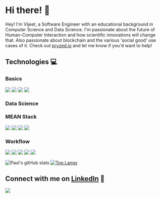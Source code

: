 <!-- @format -->

# Hi there! 👋

Hey! I'm Vijeet, a Software Engineer with an educational background in Computer Science and Data Science. I'm passionate about the future of Human-Computer Interaction and how scientific innovations will change that. Also passionate about blockchain and the various 'social good' use cases of it. Check out <a href="https://pryzed.io">pryzed.io</a> and let me know if you'd want to help!

## Technologies 💻

### Basics

<img src="https://img.shields.io/badge/Java-f89820?style=for-the-badge&logo=java&logoColor=white"> <img src="https://img.shields.io/badge/JavaScript-F7DF1E?style=for-the-badge&logo=javascript&logoColor=black"> <img src="https://img.shields.io/badge/Solidity-C99D66?style=for-the-badge&logo=ethereum&logoColor=black"> <img src="https://img.shields.io/badge/Python-4B8BBE?style=for-the-badge&logo=python&logoColor=black"> 

### Data Science



### MEAN Stack

<img src="https://img.shields.io/badge/MongoDB-4EA94B?style=for-the-badge&logo=mongodb&logoColor=white"> <img src="https://camo.githubusercontent.com/58920d1bb0091ddb32d21ded6dcfcbc742121f6fa0786e3ea5e7fd23274cd60f/68747470733a2f2f696d672e736869656c64732e696f2f62616467652f657870726573732e6a732d3430344435392e7376673f7374796c653d666f722d7468652d6261646765266c6f676f3d65787072657373266c6f676f436f6c6f723d7768697465"> <img src="https://img.shields.io/badge/React-20232A?style=for-the-badge&logo=react&logoColor=61DAFB"> <img src="https://img.shields.io/badge/Node.js-43853D?style=for-the-badge&logo=node.js&logoColor=white">

### Workflow

<img src="https://camo.githubusercontent.com/400cd54f362c71a034b81df2145126a1b8ce94ecee21db04bd836ab5fc2e893f/68747470733a2f2f696d672e736869656c64732e696f2f62616467652f5653253230436f64652d3030374143432e7376673f7374796c653d666f722d7468652d6261646765266c6f676f3d76697375616c2d73747564696f2d636f6465266c6f676f436f6c6f723d7768697465"> <img src="https://camo.githubusercontent.com/e51ce283337074d916f58ce83728fb4a26c8fdcc28adcd01a8a7afca0226459f/68747470733a2f2f696d672e736869656c64732e696f2f62616467652f6769742d4630353033322e7376673f7374796c653d666f722d7468652d6261646765266c6f676f3d676974266c6f676f436f6c6f723d7768697465"> <img src="https://camo.githubusercontent.com/cb501cb6971aff81421503d9b02fbc912c38eb3196e9f140ef7636ee366701b6/68747470733a2f2f696d672e736869656c64732e696f2f62616467652f4769744875622d3138313731373f7374796c653d666f722d7468652d6261646765266c6f676f3d676974687562266c6f676f436f6c6f723d7768697465"> <img src="https://img.shields.io/badge/Slack-4A154B?style=for-the-badge&logo=slack&logoColor=white"> <img src="https://camo.githubusercontent.com/3bcc8da5c94cefdf2d976837d1be601f4d44d36b58d9590e36debe834a6e34de/68747470733a2f2f696d672e736869656c64732e696f2f62616467652f4865726f6b752d3433303039383f7374796c653d666f722d7468652d6261646765266c6f676f3d6865726f6b75266c6f676f436f6c6f723d7768697465"> 


![Paul's gitHub stats](https://github-readme-stats.vercel.app/api?username=vijeetyarla&theme=react&show_icons=true) 
[![Top Langs](https://github-readme-stats.vercel.app/api/top-langs/?username=vijeetyarla&theme=react&layout=compact&line_height=10)](https://github.com/anuraghazra/github-readme-stats)

## Connect with me on [LinkedIn](https://www.linkedin.com/in/vijeetyarlagadda//) 🤝

[<img src="https://img.shields.io/badge/LinkedIn-0077B5?style=for-the-badge&logo=linkedin&logoColor=white">](https://www.linkedin.com/in/vijeetyarlagadda/)
